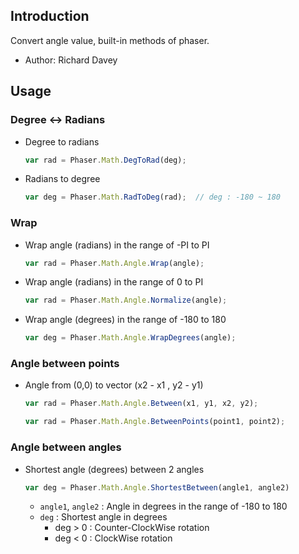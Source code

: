 ## Introduction

Convert angle value, built-in methods of phaser.

- Author: Richard Davey

## Usage

### Degree <-> Radians

- Degree to radians
    ```javascript
    var rad = Phaser.Math.DegToRad(deg);
    ```
- Radians to degree
   ```javascript
   var deg = Phaser.Math.RadToDeg(rad);  // deg : -180 ~ 180
   ```

### Wrap

- Wrap angle (radians) in the range of -PI to PI
   ```javascript
   var rad = Phaser.Math.Angle.Wrap(angle);
   ```
- Wrap angle (radians) in the range of 0 to PI
   ```javascript
   var rad = Phaser.Math.Angle.Normalize(angle);
   ```
- Wrap angle (degrees) in the range of -180 to 180
   ```javascript
   var deg = Phaser.Math.Angle.WrapDegrees(angle);
   ```

### Angle between points

- Angle from (0,0) to vector (x2 - x1 , y2 - y1)
   ```javascript
   var rad = Phaser.Math.Angle.Between(x1, y1, x2, y2);
   ```
   ```javascript
   var rad = Phaser.Math.Angle.BetweenPoints(point1, point2);
   ```

### Angle between angles

- Shortest angle (degrees) between 2 angles
    ```javascript
    var deg = Phaser.Math.Angle.ShortestBetween(angle1, angle2)
    ```
    - `angle1`, `angle2` : Angle in degrees in the range of -180 to 180
    - `deg` : Shortest angle in degrees
        - deg > 0 : Counter-ClockWise rotation
        - deg < 0 : ClockWise rotation